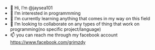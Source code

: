 - 👋 Hi, I’m @jaysea101
- 👀 I’m interested in programmming 
- 🌱 I’m currently learning anything that comes in my way on this field
- 💞️ I’m looking to collaborate on any types of thing that work on programming(no specific project/language)
- 📫 you can reach me through my facebook account https://www.facebook.com/grimzdy

<!---
jaysea101/jaysea101 is a ✨ special ✨ repository because its `README.md` (this file) appears on your GitHub profile.
You can click the Preview link to take a look at your changes.
--->

